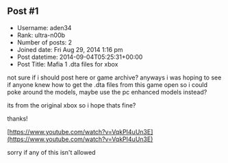 ## Post #1
- Username: aden34
- Rank: ultra-n00b
- Number of posts: 2
- Joined date: Fri Aug 29, 2014 1:16 pm
- Post datetime: 2014-09-04T05:25:31+00:00
- Post Title: Mafia 1 .dta files for xbox

not sure if i should post here or game archive? anyways i was hoping to see if anyone knew how to get the .dta files from this game open so i could poke around the models, maybe use the pc enhanced models instead?

its from the original xbox so i hope thats fine?

thanks!

[https://www.youtube.com/watch?v=VqkPI4uUn3E](https://www.youtube.com/watch?v=VqkPI4uUn3E)


sorry if any of this isn't allowed
